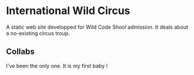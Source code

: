 # International Wild Circus

A static web site developped for Wild Code Shool admission. 
It deals about a no-existing circus troup.

## Collabs

I've been the only one. It is my first baby !

